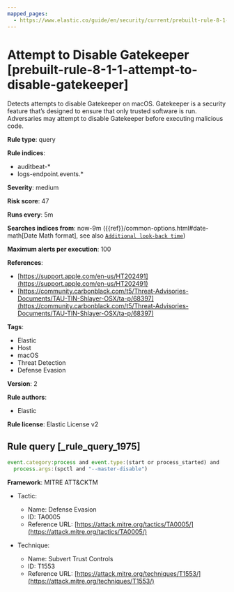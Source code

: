 ```yaml
---
mapped_pages:
  - https://www.elastic.co/guide/en/security/current/prebuilt-rule-8-1-1-attempt-to-disable-gatekeeper.html
---
```


# Attempt to Disable Gatekeeper [prebuilt-rule-8-1-1-attempt-to-disable-gatekeeper]

Detects attempts to disable Gatekeeper on macOS. Gatekeeper is a security feature that’s designed to ensure that only trusted software is run. Adversaries may attempt to disable Gatekeeper before executing malicious code.

**Rule type**: query

**Rule indices**:

* auditbeat-*
* logs-endpoint.events.*

**Severity**: medium

**Risk score**: 47

**Runs every**: 5m

**Searches indices from**: now-9m ({{ref}}/common-options.html#date-math[Date Math format], see also [`Additional look-back time`](docs-content://solutions/security/detect-and-alert/create-detection-rule.md#rule-schedule))

**Maximum alerts per execution**: 100

**References**:

* [https://support.apple.com/en-us/HT202491](https://support.apple.com/en-us/HT202491)
* [https://community.carbonblack.com/t5/Threat-Advisories-Documents/TAU-TIN-Shlayer-OSX/ta-p/68397](https://community.carbonblack.com/t5/Threat-Advisories-Documents/TAU-TIN-Shlayer-OSX/ta-p/68397)

**Tags**:

* Elastic
* Host
* macOS
* Threat Detection
* Defense Evasion

**Version**: 2

**Rule authors**:

* Elastic

**Rule license**: Elastic License v2

## Rule query [_rule_query_1975]

```js
event.category:process and event.type:(start or process_started) and
  process.args:(spctl and "--master-disable")
```

**Framework**: MITRE ATT&CKTM

* Tactic:

    * Name: Defense Evasion
    * ID: TA0005
    * Reference URL: [https://attack.mitre.org/tactics/TA0005/](https://attack.mitre.org/tactics/TA0005/)

* Technique:

    * Name: Subvert Trust Controls
    * ID: T1553
    * Reference URL: [https://attack.mitre.org/techniques/T1553/](https://attack.mitre.org/techniques/T1553/)



